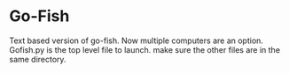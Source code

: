 # Go-Fish
Text based version of go-fish. Now multiple computers are an option. Gofish.py is the top level file to launch. make sure the other files are in the same directory.

